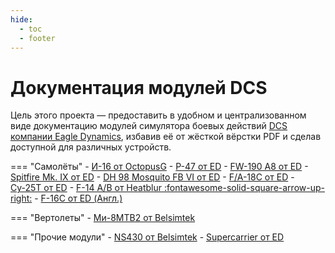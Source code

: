 ```yaml
---
hide:
  - toc
  - footer
---
```


# Документация модулей DCS

Цель этого проекта — предоставить в удобном и централизованном виде документацию модулей симулятора боевых действий <a href="https://www.digitalcombatsimulator.com" target="_blank">DCS компании Eagle Dynamics</a>, избавив её от жёсткой вёрстки PDF и сделав доступной для различных устройств.

=== "Самолёты"
    - [И-16 от OctopusG](i16/index.md)
    - [P-47 от ED](p-47/index.md)
    - [FW-190 A8 от ED](fw190a8/index.md)
    - [Spitfire Mk. IX от ED](spitfire-ix/index.md)
    - [DH 98 Mosquito FB VI от ED](mosquito/index.md)
    - [F/A-18C от ED](fa18c/index.md)
    - [Су-25Т от ED](su25t/index.md)
    - <a href=https://www.heatblur.se/F-14Manual/index.html target=_blank>F-14 A/B от Heatblur :fontawesome-solid-square-arrow-up-right:</a>
    - [F-16C от ED (Англ.)](../en/f16/)

=== "Вертолеты"
    - [Ми-8МТВ2 от Belsimtek](mi8/index.md)

=== "Прочие модули"
    - [NS430 от Belsimtek](ns430/index.md)
    - [Supercarrier от ED](sc/index.md)
